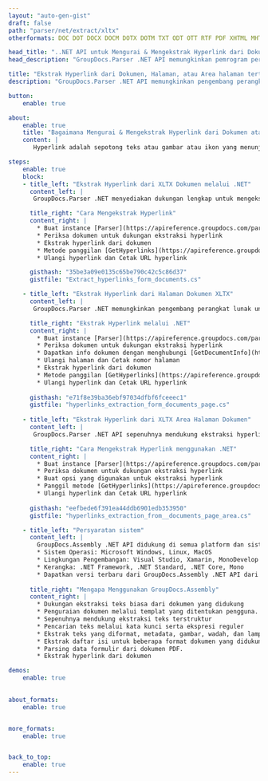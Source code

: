 ```yaml
---
layout: "auto-gen-gist"
draft: false
path: "parser/net/extract/xltx"
otherformats: DOC DOT DOCX DOCM DOTX DOTM TXT ODT OTT RTF PDF XHTML MHTML MD XML EPUB FB2 CHM XLS XLT XLSX XLSM XLSB XLTM ODS CSV OTS XLA XLAM PPT PPTX  PPS POT PPSX PPTM POTX PPSM ODP OTP PST OST EML EMLX MSG ONE 

head_title: "..NET API untuk Mengurai & Mengekstrak Hyperlink dari Dokumen, Halaman, atau Area Halaman"
head_description: "GroupDocs.Parser .NET API memungkinkan pemrogram perangkat lunak untuk mengekstrak hyperlink dari dokumen, halaman atau halaman Area PDF, DOCX, XLSX, CSV, PPTX, EML, MSG, EPUB & banyak lagi."

title: "Ekstrak Hyperlink dari Dokumen, Halaman, atau Area halaman tertentu melalui C#/VB.NET API"
description: "GroupDocs.Parser .NET API memungkinkan pengembang perangkat lunak untuk mengurai & mengekstrak hyperlink dari dokumen, halaman atau halaman Area PDF, DOC, DOCX, PPT, PPTX, EML, MSG, XLS, XLSX, CSV, ODT, RTF, EPUB dan banyak lainnya dokumen."

button:
    enable: true

about:
    enable: true
    title: "Bagaimana Mengurai & Mengekstrak Hyperlink dari Dokumen atau Halaman melalui .NET?"
    content: |
       Hyperlink adalah sepotong teks atau gambar atau ikon yang menunjuk ke seluruh dokumen atau ke bagian tertentu dalam dokumen. Penggunaan hyperlink memungkinkan pengguna untuk menavigasi ke halaman web atau dokumen. Seringkali diperlukan untuk mengekstrak hyperlink dari dokumen dan menggunakannya untuk mengakses dokumen atau halaman web eksternal. GroupDocs.Parser .NET API adalah API ekstraksi teks dokumen menarik yang menyediakan fungsionalitas lengkap untuk mengimplementasikan solusi ekstraksi teks dan metadata. Mendukung ekstraksi teks & hyperlink dari PDF, Email, Ebooks, format Microsoft Office: Word (DOC, DOCX), PowerPoint (PPT, PPTX), Excel (XLS, XLSX), format LibreOffice dan banyak lagi. Ini mendukung beberapa fitur canggih untuk penguraian dokumen, mengekstraksi teks biasa dan terstruktur, pencarian teks dengan kata kunci, mengekstrak metadata atau gambar, wadah serta lampiran dan banyak lagi. 

steps:
    enable: true
    block:
    - title_left: "Ekstrak Hyperlink dari XLTX Dokumen melalui .NET"
      content_left: |
       GroupDocs.Parser .NET menyediakan dukungan lengkap untuk mengekstraksi Hyperlink dari dokumen XLTX. Contoh kode C# .NET berikut menunjukkan cara mengekstrak hyperlink di dalam dokumen XLTX. 

      title_right: "Cara Mengekstrak Hyperlink"
      content_right: |
        * Buat instance [Parser](https://apireference.groupdocs.com/parser/net/groupdocs.parser/parser) 
        * Periksa dokumen untuk dukungan ekstraksi hyperlink
        * Ekstrak hyperlink dari dokumen
        * Metode panggilan [GetHyperlinks](https://apireference.groupdocs.com/parser/net/groupdocs.parser/parser/methods/gethyperlinks) mengekstrak semua hyperlink dari seluruh dokumen.
        * Ulangi hyperlink dan Cetak URL hyperlink

      gisthash: "35be3a09e0135c65be790c42c5c86d37"
      gistfile: "Extract_hyperlinks_form_documents.cs"

    - title_left: "Ekstrak Hyperlink dari Halaman Dokumen XLTX"
      content_left: |
       GroupDocs.Parser .NET memungkinkan pengembang perangkat lunak untuk mengekstrak hyperlink dari dokumen XLTX dengan beberapa baris kode. Kode C# .NET di bawah ini menunjukkan ekstraksi hyperlink di dalam dokumen XLTX. 

      title_right: "Ekstrak Hyperlink melalui .NET"
      content_right: |
        * Buat instance [Parser](https://apireference.groupdocs.com/parser/net/groupdocs.parser/parser) 
        * Periksa dokumen untuk dukungan ekstraksi hyperlink
        * Dapatkan info dokumen dengan menghubungi [GetDocumentInfo](https://apireference.groupdocs.com/parser/net/groupdocs.parser/parser/methods/getdocumentinfo) 
        * Ulangi halaman dan Cetak nomor halaman
        * Ekstrak hyperlink dari dokumen
        * Metode panggilan [GetHyperlinks](https://apireference.groupdocs.com/parser/net/groupdocs.parser/parser/methods/gethyperlinks) mengekstrak semua hyperlink dari seluruh dokumen.
        * Ulangi hyperlink dan Cetak URL hyperlink
     
      gisthash: "e71f8e39ba36ebf97034dfbf6fceeec1"
      gistfile: "hyperlinks_extraction_form_documents_page.cs"
      
    - title_left: "Ekstrak Hyperlink dari XLTX Area Halaman Dokumen"
      content_left: |
       GroupDocs.Parser .NET API sepenuhnya mendukung ekstraksi hyperlink dari dokumen XLTX dengan mudah. Contoh kode .NET berikut menunjukkan cara mengekstrak hyperlink dari area halaman dokumen XLTX.

      title_right: "Cara Mengekstrak Hyperlink menggunakan .NET"
      content_right: |
        * Buat instance [Parser](https://apireference.groupdocs.com/parser/net/groupdocs.parser/parser) 
        * Periksa dokumen untuk dukungan ekstraksi hyperlink
        * Buat opsi yang digunakan untuk ekstraksi hyperlink
        * Panggil metode [GetHyperlinks](https://apireference.groupdocs.com/parser/net/groupdocs.parser.parser/gethyperlinks/methods/1) untuk mengekstrak hyperlink dari halaman dokumen.
        * Ulangi hyperlink dan Cetak URL hyperlink
     
      gisthash: "eefbede6f391ea44ddb6901edb353950"
      gistfile: "hyperlinks_extraction_from__documents_page_area.cs"

    - title_left: "Persyaratan sistem"
      content_left: |
        GroupDocs.Assembly .NET API didukung di semua platform dan sistem operasi utama. Untuk panduan persyaratan sistem lengkap, silakan kunjungi [persyaratan sistem](hhttps://docs.groupdocs.com/parser/net/system-requirements/) Sebelum menjalankan kode di bawah, pastikan Anda telah menginstal prasyarat berikut di sistem:
        * Sistem Operasi: Microsoft Windows, Linux, MacOS
        * Lingkungan Pengembangan: Visual Studio, Xamarin, MonoDevelop dll
        * Kerangka: .NET Framework, .NET Standard, .NET Core, Mono
        * Dapatkan versi terbaru dari GroupDocs.Assembly .NET API dari [NuGet](https://www.nuget.org/packages/GroupDocs.parser/)
        
      title_right: "Mengapa Menggunakan GroupDocs.Assembly"
      content_right: |
        * Dukungan ekstraksi teks biasa dari dokumen yang didukung
        * Penguraian dokumen melalui templat yang ditentukan pengguna.
        * Sepenuhnya mendukung ekstraksi teks terstruktur
        * Pencarian teks melalui kata kunci serta ekspresi reguler
        * Ekstrak teks yang diformat, metadata, gambar, wadah, dan lampiran.
        * Ekstrak daftar isi untuk beberapa format dokumen yang didukung.
        * Parsing data formulir dari dokumen PDF.
        * Ekstrak hyperlink dari dokumen

demos:
    enable: true
        

about_formats:
    enable: true


more_formats:
    enable: true


back_to_top:
    enable: true
---
```

